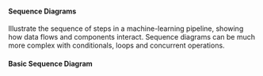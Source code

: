 #### Sequence Diagrams 

Illustrate the sequence of steps in a machine-learning pipeline, showing how data flows and components interact. 
Sequence diagrams can be much more complex with conditionals, loops and concurrent operations. 

#### Basic Sequence Diagram 


